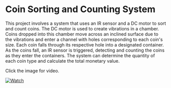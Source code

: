 # Coin Sorting and Counting System

This project involves a system that uses an IR sensor and a DC motor to sort and count coins. The DC motor is used to create vibrations in a chamber. Coins dropped into this chamber move across an inclined surface due to the vibrations and enter a channel with holes corresponding to each coin's size. Each coin falls through its respective hole into a designated container. As the coins fall, an IR sensor is triggered, detecting and counting the coins as they enter the containers. The system can determine the quantity of each coin type and calculate the total monetary value.

Click the image for video.

[![Watch](https://img.youtube.com/vi/zsryH5EAvOo/maxresdefault.jpg)](https://youtu.be/zsryH5EAvOo)

